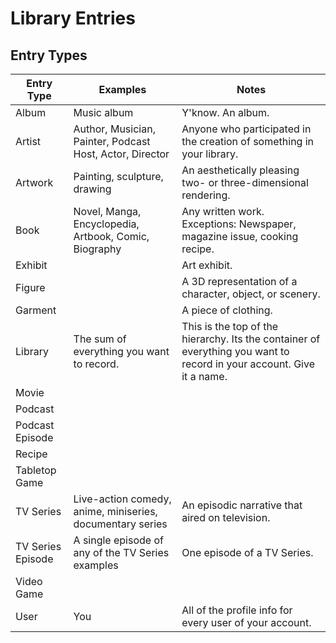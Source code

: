 # Library Entries

## Entry Types

| Entry Type        | Examples                                                  | Notes                                                                                                                  |
| ----------------- | --------------------------------------------------------- | ---------------------------------------------------------------------------------------------------------------------- |
| Album             | Music album                                               | Y'know. An album.                                                                                                      |
| Artist            | Author, Musician, Painter, Podcast Host, Actor, Director  | Anyone who participated in the creation of something in your library.                                                  |
| Artwork           | Painting, sculpture, drawing                              | An aesthetically pleasing two- or three-dimensional rendering.                                                         |
| Book              | Novel, Manga, Encyclopedia, Artbook, Comic, Biography     | Any written work. Exceptions: Newspaper, magazine issue, cooking recipe.                                               |
| Exhibit           |                                                           | Art exhibit.                                                                                                           |
| Figure            |                                                           | A 3D representation of a character, object, or scenery.                                                                |
| Garment           |                                                           | A piece of clothing.                                                                                                   |
| Library           | The sum of everything you want to record.                 | This is the top of the hierarchy.  Its the container of everything you want to record in your account. Give it a name. |
| Movie             |                                                           |                                                                                                                        |
| Podcast           |                                                           |                                                                                                                        |
| Podcast Episode   |                                                           |                                                                                                                        |
| Recipe            |                                                           |                                                                                                                        |
| Tabletop Game     |                                                           |                                                                                                                        |
| TV Series         | Live-action comedy, anime, miniseries, documentary series | An episodic narrative that aired on television.                                                                        |
| TV Series Episode | A single episode of any of the TV Series examples         | One episode of a TV Series.                                                                                            |
| Video Game        |                                                           |                                                                                                                        |
| User              | You                                                       | All of the profile info for every user of your account.                                                                |
